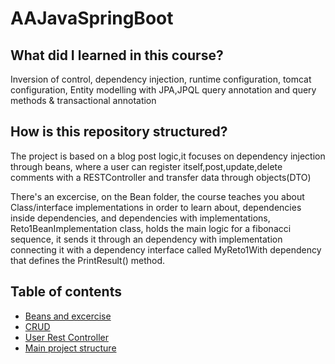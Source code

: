 ﻿# AAJavaSpringBoot
 
 ## What did I learned in this course?
 
 Inversion of control, dependency injection, runtime configuration, tomcat configuration, Entity modelling with JPA,JPQL
 query annotation and query methods & transactional annotation
 
 ## How is this repository structured?
 
 The project is based on a blog post logic,it focuses on dependency injection through beans, where a user can register itself,post,update,delete comments with a RESTController and transfer data through objects(DTO)
 
 There's an excercise, on the Bean folder, the course teaches you about Class/interface implementations in order to learn about, 
 dependencies inside dependencies, and dependencies with implementations, Reto1BeanImplementation class, holds the main logic for a fibonacci sequence, it sends it through an dependency with implementation connecting it with a dependency interface called MyReto1With dependency that defines the PrintResult() method.
 
 ## Table of contents
 
 * [Beans and excercise](../master/src/main/java/com/fundmaentosplatzi/springboot/fundamentos/Bean)
 * [CRUD](../master/src/main/java/com/fundmaentosplatzi/springboot/fundamentos/CaseUse)
 * [User Rest Controller](../main/java/com/fundmaentosplatzi/springboot/fundamentos/controller/UserRestController.java)
 * [Main project structure](../master/src/main/java/com/fundmaentosplatzi/springboot/fundamentos)
 
 
 
 
 
